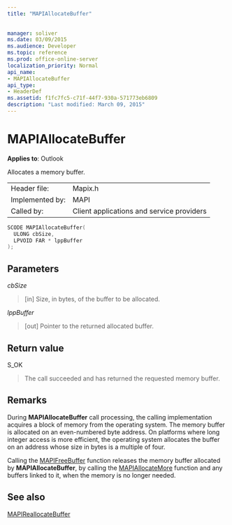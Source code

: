 ```yaml
---
title: "MAPIAllocateBuffer"
 
 
manager: soliver
ms.date: 03/09/2015
ms.audience: Developer
ms.topic: reference
ms.prod: office-online-server
localization_priority: Normal
api_name:
- MAPIAllocateBuffer
api_type:
- HeaderDef
ms.assetid: f1fc7fc5-c71f-44f7-930a-571773eb6809
description: "Last modified: March 09, 2015"
---
```


# MAPIAllocateBuffer

  
  
**Applies to**: Outlook 
  
Allocates a memory buffer. 
  
|||
|:-----|:-----|
|Header file:  <br/> |Mapix.h  <br/> |
|Implemented by:  <br/> |MAPI  <br/> |
|Called by:  <br/> |Client applications and service providers  <br/> |
   
```cpp
SCODE MAPIAllocateBuffer(
  ULONG cbSize,
  LPVOID FAR * lppBuffer
);
```

## Parameters

 _cbSize_
  
> [in] Size, in bytes, of the buffer to be allocated. 
    
 _lppBuffer_
  
> [out] Pointer to the returned allocated buffer.
    
## Return value

S_OK 
  
> The call succeeded and has returned the requested memory buffer.
    
## Remarks

During **MAPIAllocateBuffer** call processing, the calling implementation acquires a block of memory from the operating system. The memory buffer is allocated on an even-numbered byte address. On platforms where long integer access is more efficient, the operating system allocates the buffer on an address whose size in bytes is a multiple of four. 
  
Calling the [MAPIFreeBuffer](mapifreebuffer.md) function releases the memory buffer allocated by **MAPIAllocateBuffer**, by calling the [MAPIAllocateMore](mapiallocatemore.md) function and any buffers linked to it, when the memory is no longer needed. 
  
## See also



[MAPIReallocateBuffer](mapireallocatebuffer.md)

